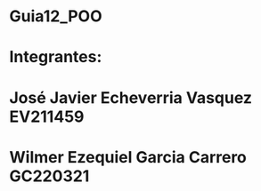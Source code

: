 # Guia12_POO
# Integrantes:
# José Javier Echeverria  Vasquez  EV211459
# Wilmer Ezequiel Garcia Carrero GC220321  
